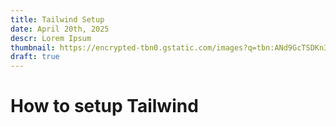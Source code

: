 ```yaml
---
title: Tailwind Setup
date: April 20th, 2025
descr: Lorem Ipsum
thumbnail: https://encrypted-tbn0.gstatic.com/images?q=tbn:ANd9GcTSDKn3vA2YUbXzN0ZC3gALWJ08gJN-Drl15w&s
draft: true
---
```


# How to setup Tailwind
